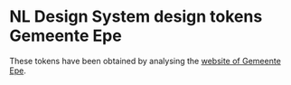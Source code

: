 # NL Design System design tokens Gemeente Epe

These tokens have been obtained by analysing the [website of Gemeente Epe](https://www.epe.nl/).
